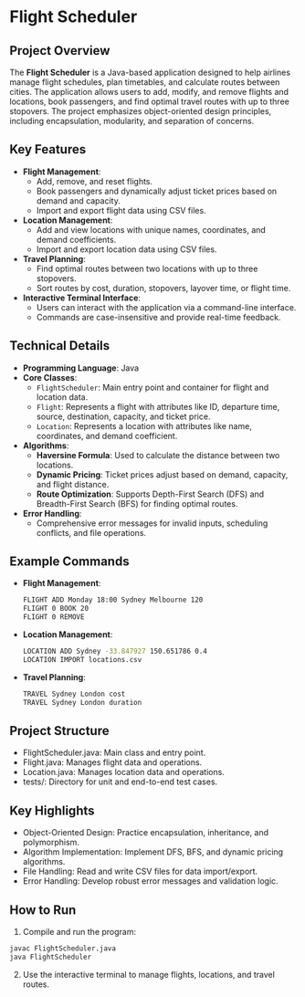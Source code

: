 # Flight Scheduler

## Project Overview
The **Flight Scheduler** is a Java-based application designed to help airlines manage flight schedules, plan timetables, and calculate routes between cities. The application allows users to add, modify, and remove flights and locations, book passengers, and find optimal travel routes with up to three stopovers. The project emphasizes object-oriented design principles, including encapsulation, modularity, and separation of concerns.

## Key Features
- **Flight Management**:
  - Add, remove, and reset flights.
  - Book passengers and dynamically adjust ticket prices based on demand and capacity.
  - Import and export flight data using CSV files.
- **Location Management**:
  - Add and view locations with unique names, coordinates, and demand coefficients.
  - Import and export location data using CSV files.
- **Travel Planning**:
  - Find optimal routes between two locations with up to three stopovers.
  - Sort routes by cost, duration, stopovers, layover time, or flight time.
- **Interactive Terminal Interface**:
  - Users can interact with the application via a command-line interface.
  - Commands are case-insensitive and provide real-time feedback.

## Technical Details
- **Programming Language**: Java
- **Core Classes**:
  - `FlightScheduler`: Main entry point and container for flight and location data.
  - `Flight`: Represents a flight with attributes like ID, departure time, source, destination, capacity, and ticket price.
  - `Location`: Represents a location with attributes like name, coordinates, and demand coefficient.
- **Algorithms**:
  - **Haversine Formula**: Used to calculate the distance between two locations.
  - **Dynamic Pricing**: Ticket prices adjust based on demand, capacity, and flight distance.
  - **Route Optimization**: Supports Depth-First Search (DFS) and Breadth-First Search (BFS) for finding optimal routes.
- **Error Handling**:
  - Comprehensive error messages for invalid inputs, scheduling conflicts, and file operations.

## Example Commands
- **Flight Management**:
  ```bash
  FLIGHT ADD Monday 18:00 Sydney Melbourne 120
  FLIGHT 0 BOOK 20
  FLIGHT 0 REMOVE
- **Location Management**:
  ```bash
  LOCATION ADD Sydney -33.847927 150.651786 0.4
  LOCATION IMPORT locations.csv
- **Travel Planning**:
  ```bash
  TRAVEL Sydney London cost
  TRAVEL Sydney London duration

## Project Structure
- FlightScheduler.java: Main class and entry point.
- Flight.java: Manages flight data and operations.
- Location.java: Manages location data and operations.
- tests/: Directory for unit and end-to-end test cases.

## Key Highlights
- Object-Oriented Design: Practice encapsulation, inheritance, and polymorphism.
- Algorithm Implementation: Implement DFS, BFS, and dynamic pricing algorithms.
- File Handling: Read and write CSV files for data import/export.
- Error Handling: Develop robust error messages and validation logic.

## How to Run
1. Compile and run the program:
```bash
javac FlightScheduler.java
java FlightScheduler
```
2. Use the interactive terminal to manage flights, locations, and travel routes.



